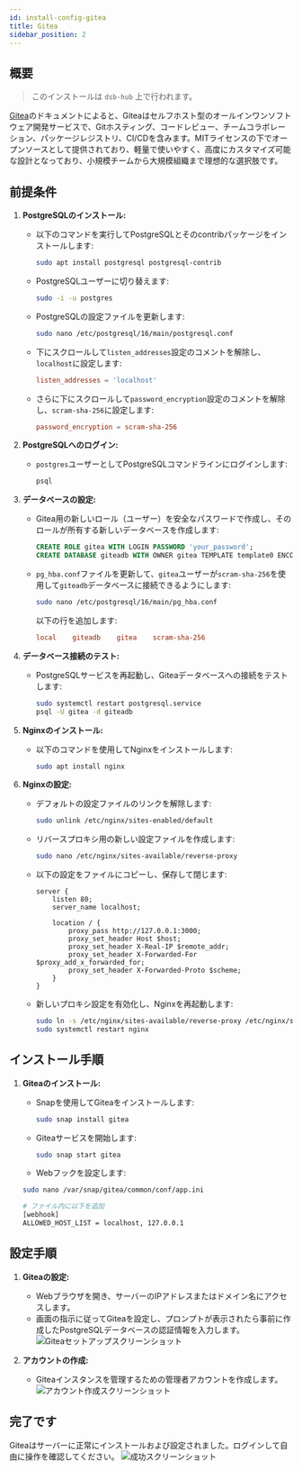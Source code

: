 ```yaml
---
id: install-config-gitea
title: Gitea
sidebar_position: 2
---
```


## 概要

> このインストールは `dsb-hub` 上で行われます。

[Gitea]のドキュメントによると、Giteaはセルフホスト型のオールインワンソフトウェア開発サービスで、Gitホスティング、コードレビュー、チームコラボレーション、パッケージレジストリ、CI/CDを含みます。MITライセンスの下でオープンソースとして提供されており、軽量で使いやすく、高度にカスタマイズ可能な設計となっており、小規模チームから大規模組織まで理想的な選択肢です。

## 前提条件

1. **PostgreSQLのインストール:**

   - 以下のコマンドを実行してPostgreSQLとそのcontribパッケージをインストールします:

     ```bash
     sudo apt install postgresql postgresql-contrib
     ```

   - PostgreSQLユーザーに切り替えます:

     ```bash
     sudo -i -u postgres
     ```

   - PostgreSQLの設定ファイルを更新します:

     ```bash
     sudo nano /etc/postgresql/16/main/postgresql.conf
     ```

   - 下にスクロールして`listen_addresses`設定のコメントを解除し、`localhost`に設定します:

     ```conf
     listen_addresses = 'localhost'
     ```

   - さらに下にスクロールして`password_encryption`設定のコメントを解除し、`scram-sha-256`に設定します:

     ```conf
     password_encryption = scram-sha-256
     ```

2. **PostgreSQLへのログイン:**

   - `postgres`ユーザーとしてPostgreSQLコマンドラインにログインします:

     ```bash
     psql
     ```

3. **データベースの設定:**

   - Gitea用の新しいロール（ユーザー）を安全なパスワードで作成し、そのロールが所有する新しいデータベースを作成します:

     ```sql
     CREATE ROLE gitea WITH LOGIN PASSWORD 'your_password';
     CREATE DATABASE giteadb WITH OWNER gitea TEMPLATE template0 ENCODING 'UTF8' LC_COLLATE 'en_US.UTF-8' LC_CTYPE 'en_US.UTF-8';
     ```

   - `pg_hba.conf`ファイルを更新して、`gitea`ユーザーが`scram-sha-256`を使用して`giteadb`データベースに接続できるようにします:

     ```bash
     sudo nano /etc/postgresql/16/main/pg_hba.conf
     ```

     以下の行を追加します:

     ```conf
     local    giteadb    gitea    scram-sha-256
     ```

4. **データベース接続のテスト:**

   - PostgreSQLサービスを再起動し、Giteaデータベースへの接続をテストします:

     ```bash
     sudo systemctl restart postgresql.service
     psql -U gitea -d giteadb
     ```

5. **Nginxのインストール:**

   - 以下のコマンドを使用してNginxをインストールします:

     ```bash
     sudo apt install nginx
     ```

6. **Nginxの設定:**

   - デフォルトの設定ファイルのリンクを解除します:

     ```bash
     sudo unlink /etc/nginx/sites-enabled/default
     ```

   - リバースプロキシ用の新しい設定ファイルを作成します:

     ```bash
     sudo nano /etc/nginx/sites-available/reverse-proxy
     ```

   - 以下の設定をファイルにコピーし、保存して閉じます:

     ```nginx
     server {
         listen 80;
         server_name localhost;

         location / {
             proxy_pass http://127.0.0.1:3000;
             proxy_set_header Host $host;
             proxy_set_header X-Real-IP $remote_addr;
             proxy_set_header X-Forwarded-For $proxy_add_x_forwarded_for;
             proxy_set_header X-Forwarded-Proto $scheme;
         }
     }
     ```

   - 新しいプロキシ設定を有効化し、Nginxを再起動します:

     ```bash
     sudo ln -s /etc/nginx/sites-available/reverse-proxy /etc/nginx/sites-enabled/
     sudo systemctl restart nginx
     ```

## インストール手順

1. **Giteaのインストール:**

   - Snapを使用してGiteaをインストールします:

     ```bash
     sudo snap install gitea
     ```

   - Giteaサービスを開始します:

     ```bash
     sudo snap start gitea
     ```

   - Webフックを設定します:

   ```bash
   sudo nano /var/snap/gitea/common/conf/app.ini

   # ファイル内に以下を追加
   [webhook]
   ALLOWED_HOST_LIST = localhost, 127.0.0.1
   ```

## 設定手順

1. **Giteaの設定:**

   - Webブラウザを開き、サーバーのIPアドレスまたはドメイン名にアクセスします。
   - 画面の指示に従ってGiteaを設定し、プロンプトが表示されたら事前に作成したPostgreSQLデータベースの認証情報を入力します。
     ![Giteaセットアップスクリーンショット](/img/projects/devsecops-home-lab/installation-and-configuration/gitea-init-config.png)

1. **アカウントの作成:**

   - Giteaインスタンスを管理するための管理者アカウントを作成します。
     ![アカウント作成スクリーンショット](/img/projects/devsecops-home-lab/installation-and-configuration/gitea-create-account.png)

## 完了です

Giteaはサーバーに正常にインストールおよび設定されました。ログインして自由に操作を確認してください。
![成功スクリーンショット](/img/projects/devsecops-home-lab/installation-and-configuration/gitea-success-account-creation.png)

<!-- Sources -->

[Gitea]: https://about.gitea.com/products/gitea/